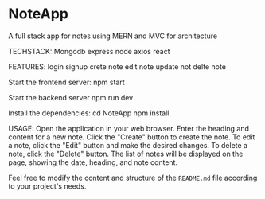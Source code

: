 # NoteApp
A full stack  app for notes using MERN and MVC for architecture

TECHSTACK:
Mongodb
express
node
axios
react


FEATURES:
login
signup
crete note
edit note
update not
delte note


Start the frontend server:
npm start

Start the backend server
npm run dev

Install the dependencies:
cd NoteApp
npm install

USAGE:
Open the application in your web browser.
Enter the heading and content for a new note.
Click the "Create" button to create the note.
To edit a note, click the "Edit" button and make the desired changes.
To delete a note, click the "Delete" button.
The list of notes will be displayed on the page, showing the date, heading, and note content.



Feel free to modify the content and structure of the `README.md` file according to your project's needs.